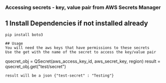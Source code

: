 ### Accessing secrets - key, value pair from AWS Secrets Manager

## 1 Install Dependencies if not installed already
```
pip install boto3

## Usage
You will need the aws keys that have permissions to these secrets
Use the get with the name of the secret to access the key/value pair
```
qsecret_obj = QSecret(aws_access_key_id, aws_secret_key, region)
result = qsecret_obj.get("test/secret")

```
result will be a json {"test-secret" : "Testing"}